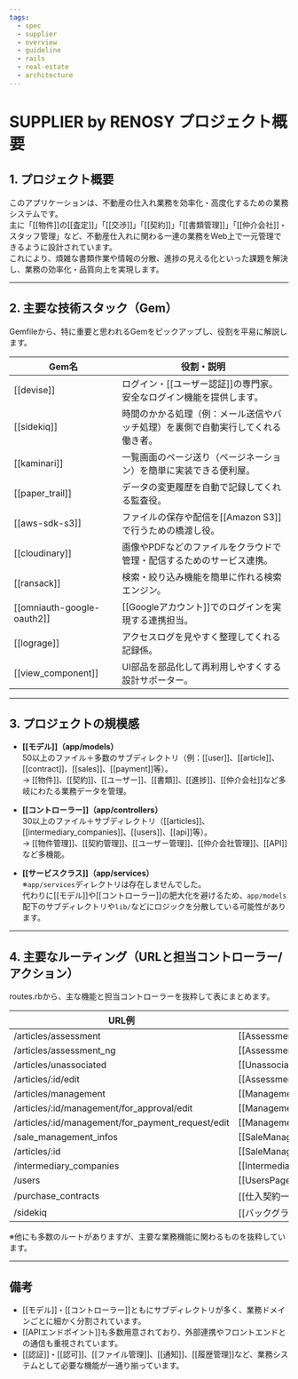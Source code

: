 ```yaml
---
tags:
  - spec
  - supplier
  - overview
  - guideline
  - rails
  - real-estate
  - architecture
---
```

# SUPPLIER by RENOSY プロジェクト概要

## 1. プロジェクト概要

このアプリケーションは、不動産の仕入れ業務を効率化・高度化するための業務システムです。  
主に「[[物件]]の[[査定]]」「[[交渉]]」「[[契約]]」「[[書類管理]]」「[[仲介会社]]・スタッフ管理」など、不動産仕入れに関わる一連の業務をWeb上で一元管理できるように設計されています。  
これにより、煩雑な書類作業や情報の分散、進捗の見える化といった課題を解決し、業務の効率化・品質向上を実現します。

---

## 2. 主要な技術スタック（Gem）

Gemfileから、特に重要と思われるGemをピックアップし、役割を平易に解説します。

| Gem名                       | 役割・説明                                    |
| -------------------------- | ---------------------------------------- |
| [[devise]]                 | ログイン・[[ユーザー認証]]の専門家。安全なログイン機能を提供します。     |
| [[sidekiq]]                | 時間のかかる処理（例：メール送信やバッチ処理）を裏側で自動実行してくれる働き者。 |
| [[kaminari]]               | 一覧画面のページ送り（ページネーション）を簡単に実装できる便利屋。        |
| [[paper_trail]]            | データの変更履歴を自動で記録してくれる監査役。                  |
| [[aws-sdk-s3]]             | ファイルの保存や配信を[[Amazon S3]]で行うための橋渡し役。      |
| [[cloudinary]]             | 画像やPDFなどのファイルをクラウドで管理・配信するためのサービス連携。     |
| [[ransack]]                | 検索・絞り込み機能を簡単に作れる検索エンジン。                  |
| [[omniauth-google-oauth2]] | [[Googleアカウント]]でのログインを実現する連携担当。          |
| [[lograge]]                | アクセスログを見やすく整理してくれる記録係。                   |
| [[view_component]]         | UI部品を部品化して再利用しやすくする設計サポーター。              |

---

## 3. プロジェクトの規模感

- **[[モデル]]（app/models）**  
  50以上のファイル＋多数のサブディレクトリ（例：[[user]]、[[article]]、[[contract]]、[[sales]]、[[payment]]等）。  
  → [[物件]]、[[契約]]、[[ユーザー]]、[[書類]]、[[進捗]]、[[仲介会社]]など多岐にわたる業務データを管理。

- **[[コントローラー]]（app/controllers）**  
  30以上のファイル＋サブディレクトリ（[[articles]]、[[intermediary_companies]]、[[users]]、[[api]]等）。  
  → [[物件管理]]、[[契約管理]]、[[ユーザー管理]]、[[仲介会社管理]]、[[API]]など多機能。

- **[[サービスクラス]]（app/services）**  
  ※`app/services`ディレクトリは存在しませんでした。  
  代わりに[[モデル]]や[[コントローラー]]の肥大化を避けるため、`app/models`配下のサブディレクトリや`lib/`などにロジックを分散している可能性があります。

---

## 4. 主要なルーティング（URLと担当コントローラー/アクション）

routes.rbから、主な機能と担当コントローラーを抜粋して表にまとめます。

| URL例                                              | 機能概要                                    | コントローラー#アクション                                |
| ------------------------------------------------- | --------------------------------------- | -------------------------------------------- |
| /articles/assessment                              | [[AssessmentPage]]                      | articles/assessment#index                    |
| /articles/assessment_ng                           | [[AssessmentNgPage]]                    | articles/assessment_ng#index                 |
| /articles/unassociated                            | [[UnassociatedPage]]                    | articles/unassociated#index                  |
| /articles/:id/edit                                | [[AssessmentPage]]                      | articles/assessment#edit                     |
| /articles/management                              | [[ManagementPage]]                      | articles/management#index                    |
| /articles/:id/management/for_approval/edit        | [[ManagementForApprovalEditPage]]       | articles/management/for_approval#edit        |
| /articles/:id/management/for_payment_request/edit | [[ManagementForPaymentRequestEditPage]] | articles/management/for_payment_request#edit |
| /sale_management_infos                            | [[SaleManagementInfosPage]]             | sale_management_infos#index                  |
| /articles/:id                                     | [[SaleManagementInfosPage]]             | articles#show                                |
| /intermediary_companies                           | [[IntermediaryCompaniesPage]]           | intermediary_companies#index                 |
| /users                                            | [[UsersPage]]                           | users#index                                  |
| /purchase_contracts                               | [[仕入契約一覧]]                              | purchase_contracts#index                     |
| /sidekiq                                          | [[バックグラウンドジョブ管理]]                       | Sidekiq::Web（管理画面）                           |

※他にも多数のルートがありますが、主要な業務機能に関わるものを抜粋しています。

---

## 備考

- [[モデル]]・[[コントローラー]]ともにサブディレクトリが多く、業務ドメインごとに細かく分割されています。
- [[APIエンドポイント]]も多数用意されており、外部連携やフロントエンドとの通信も重視されています。
- [[認証]]・[[認可]]、[[ファイル管理]]、[[通知]]、[[履歴管理]]など、業務システムとして必要な機能が一通り揃っています。 